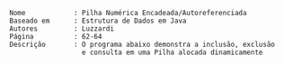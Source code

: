    
    Nome            : Pilha Numérica Encadeada/Autoreferenciada
    Baseado em      : Estrutura de Dados em Java
    Autores         : Luzzardi
    Página          : 62-64
    Descrição       : O programa abaixo demonstra a inclusão, exclusão
                      e consulta em uma Pilha alocada dinamicamente